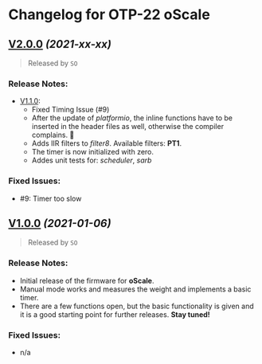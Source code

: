# Changelog for OTP-22 oScale

## [V2.0.0](https://github.com/knuffel-v2/OTP22_oScale/releases/tag/v2.0.0) *(2021-xx-xx)*

>Released by `SO`

### Release Notes:
- [V1.1.0](https://github.com/knuffel-v2/OTP22_oScale/releases/tag/v1.1.0): 
    - Fixed Timing Issue (#9)
    - After the update of *platformio*, the inline functions have to be inserted in the header files as well, otherwise the compiler complains. :shrug:
    - Adds IIR filters to *filter8*. Available filters: **PT1**.
    - The timer is now initialized with zero.
    - Addes unit tests for: *scheduler*, *sarb*

### Fixed Issues:

- #9: Timer too slow

## [V1.0.0](https://github.com/knuffel-v2/OTP22_oScale/releases/tag/v1.0.0) *(2021-01-06)*

>Released by `SO`

### Release Notes:
- Initial release of the firmware for **oScale**.
- Manual mode works and measures the weight and implements a basic timer.
- There are a few functions open, but the basic functionality is given and it is a good starting point for further releases. **Stay tuned!**

### Fixed Issues:

- n/a

